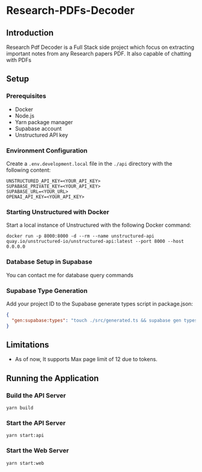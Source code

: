 # Research-PDFs-Decoder

## Introduction
Research Pdf Decoder is a Full Stack side project which focus on extracting important notes from any Research papers PDF. It also capable of chatting with PDFs

## Setup

### Prerequisites
- Docker
- Node.js
- Yarn package manager
- Supabase account
- Unstructured API key

### Environment Configuration
Create a `.env.development.local` file in the `./api` directory with the following content:

```shell
UNSTRUCTURED_API_KEY=<YOUR_API_KEY>
SUPABASE_PRIVATE_KEY=<YOUR_API_KEY>
SUPABASE_URL=<YOUR_URL>
OPENAI_API_KEY=<YOUR_API_KEY>
```

### Starting Unstructured with Docker

Start a local instance of Unstructured with the following Docker command:

```shell
docker run -p 8000:8000 -d --rm --name unstructured-api quay.io/unstructured-io/unstructured-api:latest --port 8000 --host 0.0.0.0
```

### Database Setup in Supabase

You can contact me for database query commands 

### Supabase Type Generation

Add your project ID to the Supabase generate types script in package.json:

```json
{
  "gen:supabase:types": "touch ./src/generated.ts && supabase gen types typescript --schema public > ./src/generated.ts --project-id <YOUR_PROJECT_ID>"
}
```

## Limitations

- As of now, It supports Max page limit of 12 due to tokens.

## Running the Application

### Build the API Server

```shell
yarn build
```

### Start the API Server

```shell
yarn start:api
```

### Start the Web Server

```shell
yarn start:web
```

